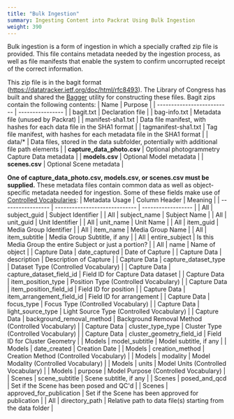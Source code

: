 ```yaml
---
title: "Bulk Ingestion"
summary: Ingesting Content into Packrat Using Bulk Ingestion
weight: 390
---
```


Bulk ingestion is a form of ingestion in which a specially crafted zip file is provided. This file contains metadata needed by the ingestion process, as well as file manifests that enable the system to confirm uncorrupted receipt of the correct information.

This zip file is in the bagit format (https://datatracker.ietf.org/doc/html/rfc8493). The Library of Congress has built and shared the [Bagger](https://github.com/LibraryOfCongress/bagger) utility for constructing these files. Bagit zips contain the following contents:
|            Name            |      Purpose     |
| -------------------------- | ---------------- |
| bagit.txt                  | Declaration file |
| bag-info.txt               | Metadata file (unused by Packrat) |
| manifest-sha1.txt          | Data file manifest, with hashes for each data file in the SHA1 format |
| tagmanifest-sha1.txt       | Tag file manifest, with hashes for each metadata file in the SHA1 format |
| data/*                     | Data files, stored in the data subfolder, potentially with additional file path elements |
| **capture_data_photo.csv** | Optional photogrammetry Capture Data metadata |
| **models.csv**             | Optional Model metadata |
| **scenes.csv**             | Optional Scene metadata |

**One of capture_data_photo.csv, models.csv, or scenes.csv must be supplied.** These metadata files contain common data as well as object-specific metadata needed for ingestion. Some of these fields make use of [Controlled Vocabularies](../vocabulary):
|   Metadata Usage  |          Column Header        |       Meaning      |
| ----------------- | ----------------------------- | ------------------ |
| All               | subject_guid                  | Subject Identifier |
| All               | subject_name                  | Subject Name |
| All               | unit_guid                     | Unit Identifier |
| All               | unit_name                     | Unit Name |
| All               | item_guid                     | Media Group Identifier |
| All               | item_name                     | Media Group Name |
| All               | item_subtitle                 | Media Group Subtitle, if any |
| All               | entire_subject                | Is this Media Group the entire Subject or just a portion? |
| All               | name                          | Name of object |
| Capture Data      | date_captured                 | Date of Capture |
| Capture Data      | description                   | Description of Capture |
| Capture Data      | capture_dataset_type          | Dataset Type (Controlled Vocabulary) |
| Capture Data      | capture_dataset_field_id      | Field ID for Capture Data dataset |
| Capture Data      | item_position_type            | Position Type (Controlled Vocabulary) |
| Capture Data      | item_position_field_id        | Field ID for position |
| Capture Data      | item_arrangement_field_id     | Field ID for arrangement |
| Capture Data      | focus_type                    | Focus Type (Controlled Vocabulary) |
| Capture Data      | light_source_type             | Light Source Type (Controlled Vocabulary) |
| Capture Data      | background_removal_method     | Background Removal Method (Controlled Vocabulary) |
| Capture Data      | cluster_type_type             | Cluster Type (Controlled Vocabulary) |
| Capture Data      | cluster_geometry_field_id     | Field ID for Cluster Geometry |
| Models            | model_subtitle                | Model subtitle, if any |
| Models            | date_created                  | Creation Date |
| Models            | creation_method               | Creation Method (Controlled Vocabulary) |
| Models            | modality                      | Model Modality (Controlled Vocabulary) |
| Models            | units                         | Model Units (Controlled Vocabulary) |
| Models            | purpose                       | Model Purpose (Controlled Vocabulary) |
| Scenes            | scene_subtitle                | Scene subtitle, if any |
| Scenes            | posed_and_qcd                 | Set if the Scene has been posed and QC'd |
| Scenes            | approved_for_publication      | Set if the Scene has been approved for publication |
| All               | directory_path                | Relative path to data file(s) starting from the data folder |
